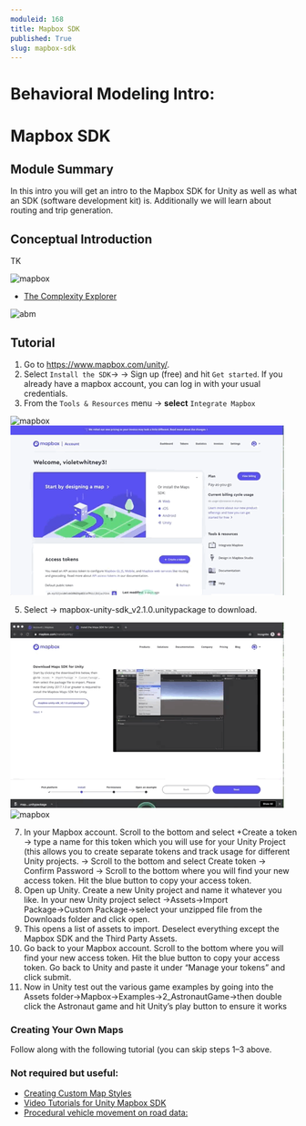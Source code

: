 ```yaml
---
moduleid: 168
title: Mapbox SDK
published: True
slug: mapbox-sdk
---
```


Behavioral Modeling Intro:
===========================================

# Mapbox SDK
## Module Summary

In this intro you will get an intro to the Mapbox SDK for Unity as well as what an SDK (software development kit) is.
Additionally we will learn about routing and trip generation.


## Conceptual Introduction
TK

![mapbox](images/mapbox-1.gif#img-full)

- [The Complexity Explorer](https://www.complexityexplorer.org/)   



![abm](images/abm-3.gif#img-full)


## Tutorial
1. Go to https://www.mapbox.com/unity/.
2. Select `Install the SDK`→ → Sign up (free) and hit `Get started`. If you already have a mapbox account, you can log in with your usual credentials.
3. From the `Tools & Resources` menu → **select** `Integrate Mapbox`

![mapbox](images/mapbox-2.gif#img-full)
![mapbox](images/mapbox-3.gif#img-full)


5. Select → mapbox-unity-sdk_v2.1.0.unitypackage to download.

![mapbox](images/mapbox-4.gif#img-full)
![mapbox](images/mapbox-5.gif#img-full)

7. In your Mapbox account. Scroll to the bottom and select +Create a token → type a name for this token which you will use for your Unity Project (this allows you to create separate tokens and track usage for different Unity projects. → Scroll to the bottom and select Create token → Confirm Password → Scroll to the bottom where you will find your new access token. Hit the blue button to copy your access token.
8. Open up Unity. Create a new Unity project and name it whatever you like. In your new Unity project select →Assets→Import Package→Custom Package→select your unzipped file from the Downloads folder and click open.
9. This opens a list of assets to import. Deselect everything except the Mapbox SDK and the Third Party Assets.
10. Go back to your Mapbox account. Scroll to the bottom where you will find your new access token. Hit the blue button to copy your access token. Go back to Unity and paste it under “Manage your tokens” and click submit.
11. Now in Unity test out the various game examples by going into the Assets folder→Mapbox→Examples→2_AstronautGame→then double click the Astronaut game and hit Unity’s play button to ensure it works

### Creating Your Own Maps
Follow along with the following tutorial (you can skip steps 1–3 above.


### Not required but useful:
- [Creating Custom Map Styles](https://docs.mapbox.com/help/tutorials/unity-custom-map-style/)
- [Video Tutorials for Unity Mapbox SDK](https://www.youtube.com/channel/UCIHl9sd2brgvjBlSETKYDcg/search?query=unity)
- [Procedural vehicle movement on road data:](https://docs.mapbox.com/unity/maps/examples/astronaut-game/)

